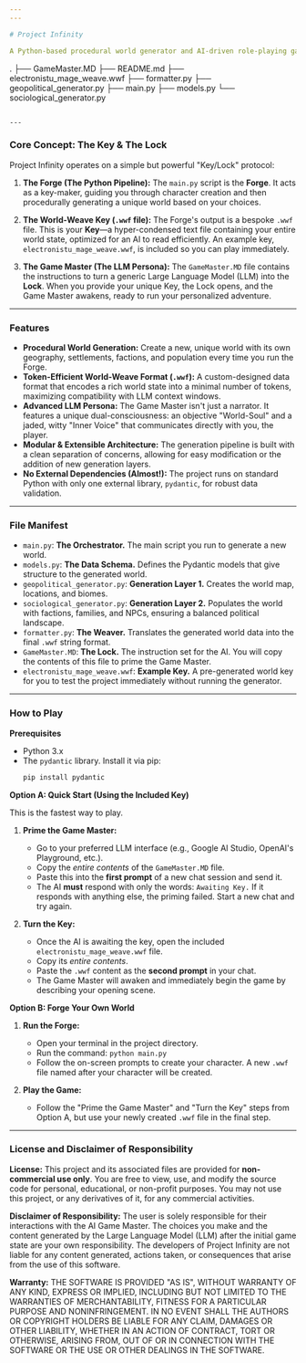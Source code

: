 ```yaml
---
---

# Project Infinity

A Python-based procedural world generator and AI-driven role-playing game engine. Project Infinity allows you to forge a unique, personalized RPG world and interact with it through a specialized AI Game Master with a personality of its own.

```
.
├── GameMaster.MD
├── README.md
├── electronistu_mage_weave.wwf
├── formatter.py
├── geopolitical_generator.py
├── main.py
├── models.py
└── sociological_generator.py
```

---
```


### Core Concept: The Key & The Lock

Project Infinity operates on a simple but powerful "Key/Lock" protocol:

1.  **The Forge (The Python Pipeline):** The `main.py` script is the **Forge**. It acts as a key-maker, guiding you through character creation and then procedurally generating a unique world based on your choices.

2.  **The World-Weave Key (`.wwf` file):** The Forge's output is a bespoke `.wwf` file. This is your **Key**—a hyper-condensed text file containing your entire world state, optimized for an AI to read efficiently. An example key, `electronistu_mage_weave.wwf`, is included so you can play immediately.

3.  **The Game Master (The LLM Persona):** The `GameMaster.MD` file contains the instructions to turn a generic Large Language Model (LLM) into the **Lock**. When you provide your unique Key, the Lock opens, and the Game Master awakens, ready to run your personalized adventure.

---

### Features

*   **Procedural World Generation:** Create a new, unique world with its own geography, settlements, factions, and population every time you run the Forge.
*   **Token-Efficient World-Weave Format (`.wwf`):** A custom-designed data format that encodes a rich world state into a minimal number of tokens, maximizing compatibility with LLM context windows.
*   **Advanced LLM Persona:** The Game Master isn't just a narrator. It features a unique dual-consciousness: an objective "World-Soul" and a jaded, witty "Inner Voice" that communicates directly with you, the player.
*   **Modular & Extensible Architecture:** The generation pipeline is built with a clean separation of concerns, allowing for easy modification or the addition of new generation layers.
*   **No External Dependencies (Almost!):** The project runs on standard Python with only one external library, `pydantic`, for robust data validation.

---

### File Manifest

*   `main.py`: **The Orchestrator.** The main script you run to generate a new world.
*   `models.py`: **The Data Schema.** Defines the Pydantic models that give structure to the generated world.
*   `geopolitical_generator.py`: **Generation Layer 1.** Creates the world map, locations, and biomes.
*   `sociological_generator.py`: **Generation Layer 2.** Populates the world with factions, families, and NPCs, ensuring a balanced political landscape.
*   `formatter.py`: **The Weaver.** Translates the generated world data into the final `.wwf` string format.
*   `GameMaster.MD`: **The Lock.** The instruction set for the AI. You will copy the contents of this file to prime the Game Master.
*   `electronistu_mage_weave.wwf`: **Example Key.** A pre-generated world key for you to test the project immediately without running the generator.

---

### How to Play

**Prerequisites**
*   Python 3.x
*   The `pydantic` library. Install it via pip:
    ```bash
    pip install pydantic
    ```

**Option A: Quick Start (Using the Included Key)**

This is the fastest way to play.

1.  **Prime the Game Master:**
    *   Go to your preferred LLM interface (e.g., Google AI Studio, OpenAI's Playground, etc.).
    *   Copy the *entire contents* of the `GameMaster.MD` file.
    *   Paste this into the **first prompt** of a new chat session and send it.
    *   The AI **must** respond with only the words: `Awaiting Key.` If it responds with anything else, the priming failed. Start a new chat and try again.

2.  **Turn the Key:**
    *   Once the AI is awaiting the key, open the included `electronistu_mage_weave.wwf` file.
    *   Copy its *entire contents*.
    *   Paste the `.wwf` content as the **second prompt** in your chat.
    *   The Game Master will awaken and immediately begin the game by describing your opening scene.

**Option B: Forge Your Own World**

1.  **Run the Forge:**
    *   Open your terminal in the project directory.
    *   Run the command: `python main.py`
    *   Follow the on-screen prompts to create your character. A new `.wwf` file named after your character will be created.

2.  **Play the Game:**
    *   Follow the "Prime the Game Master" and "Turn the Key" steps from Option A, but use your newly created `.wwf` file in the final step.

---

### License and Disclaimer of Responsibility

**License:**
This project and its associated files are provided for **non-commercial use only**. You are free to view, use, and modify the source code for personal, educational, or non-profit purposes. You may not use this project, or any derivatives of it, for any commercial activities.

**Disclaimer of Responsibility:**
The user is solely responsible for their interactions with the AI Game Master. The choices you make and the content generated by the Large Language Model (LLM) after the initial game state are your own responsibility. The developers of Project Infinity are not liable for any content generated, actions taken, or consequences that arise from the use of this software.

**Warranty:**
THE SOFTWARE IS PROVIDED "AS IS", WITHOUT WARRANTY OF ANY KIND, EXPRESS OR IMPLIED, INCLUDING BUT NOT LIMITED TO THE WARRANTIES OF MERCHANTABILITY, FITNESS FOR A PARTICULAR PURPOSE AND NONINFRINGEMENT. IN NO EVENT SHALL THE AUTHORS OR COPYRIGHT HOLDERS BE LIABLE FOR ANY CLAIM, DAMAGES OR OTHER LIABILITY, WHETHER IN AN ACTION OF CONTRACT, TORT OR OTHERWISE, ARISING FROM, OUT OF OR IN CONNECTION WITH THE SOFTWARE OR THE USE OR OTHER DEALINGS IN THE SOFTWARE.
